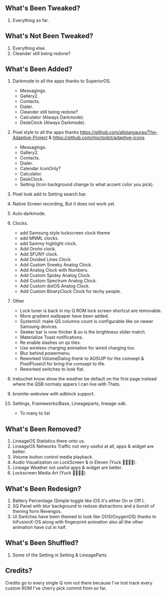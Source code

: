 What's Been Tweaked?
-------------------------
1. Everything so far.

What's Not Been Tweaked?
-------------------------
1. Everything else.
2. Cleander still being redone?

What's Been Added?
-------------------------
 1. Darkmode to all the apps thanks to SuperiorOS.
       - Messagings.
       - Gallery2.
       - Contacts.
       - Dialer.
       - Cleander still being redone?
       - Calculator (Always Darkmode).
       - DeskClock (Always Darkmode).

 3. Pixel style to all the apps thanks https://github.com/allstargaurav/The-Adaptive-Project & https://github.com/moctodot/adaptive-icons
       - Messagings.
       - Gallery2.
       - Contacts.
       - Dialer.
       - Calendar IconOnly?
       - Calculator.
       - DeskClock.
       - Setting (Icon background change to what accent color you pick).


 4. Pixel look add to Setting search bar.

 5. Native Screen recording, But it does not work yet.

 5. Auto darkmode.
 
 6. Clocks.
       - add Samsung style lockscreen clock theme
       - add MNML clocks.
       - add Sammy highlight clock.
       - Add Oroño clock.
       - Add SFUNY clock.
       - Add Divided Lines Clock.
       - Add Custom Sneeky Analog Clock.
       - Add Analog Clock with Numbers.
       - Add Custom Spidey Analog Clock.
       - Add Custom Spectrum Analog Clock.
       - Add Custom dotOS Analog Clock.
       - Add Custom BinaryClock Clock for techy people.
 
 7. Other
       - Lock tuner is back in my Q ROM lock screen shortcut are removable.
       - More gradient wallpaper have been added.
       - SystemUI: make QS columns count is configurable like on newer Samsung devices.
       - Seeker bar is now thicker & so is the brightness slider match.
       - Materialize Toast notifications.
       - Re enable slashes on qs tiles.
       - Use wireless charging animation for wired charging too.
       - Blur behind powermenu.
       - Reworked VolumeDialog thenk to AOSUIP for the comsept & PixelPluseUI for bring the comsept to life.
       - Reworked switches to look flat.
 
 6. trebuchet know show the weather be default on the first page instead where the QSB normaly appers I can live with Thats.
 
 7. bromite-webview with adblock support.

 8. Settings, Frameworks/Base, Lineageparts, lineage-sdk.
       - To many to list
       


What's Been Removed?
-------------------------
1. LineageOS Statistics there onto us.
2. LineageOS Networks Traffic not very useful at all, apps & widget are better.
3. Volume button control media playback.
4. Audio Visualization on LockScreen & in Eleven (Yuck 🤮🤮🤮🤮).
5. Lineage Weather not useful apps & widget are better.
6. Lockscreen Media Art (Yuck 🤮🤮🤮🤮).

What's Been Redesign?
-------------------------
1. Battery Percentage (Simple toggle like iOS it's either On or Off ).
2. SQ Panel with blur background to reduse distractions and a bunsh of thening form Revengos.
2. UI Switches have been themed to look like OOS(OxygenOS) thanks to InFusionX-OS along with fingerprint animation also all the other animation have cut in half.


What's Been Shuffled?
-------------------------
1. Some of the Setting in Setting & LineageParts


Credits?
-------------------------
Credits go to every single Q rom out there because I've lost track every custom ROM I've cherry pick commit from so far.
